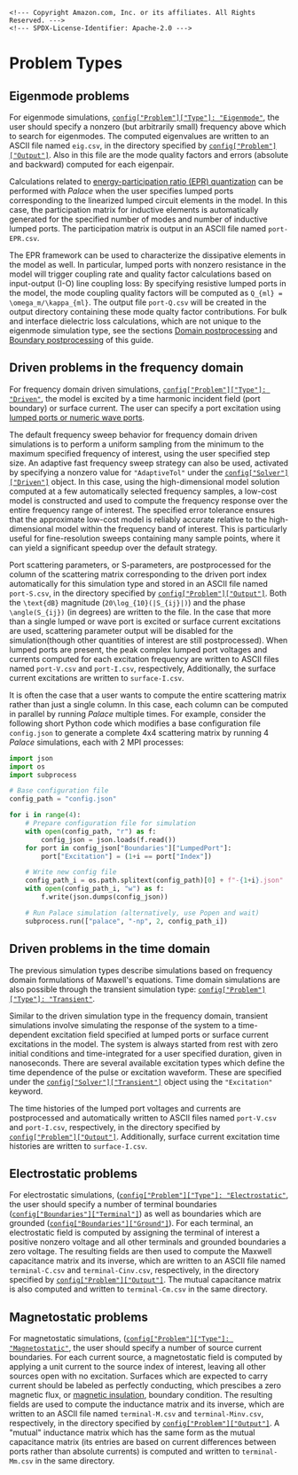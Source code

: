 ```@raw html
<!--- Copyright Amazon.com, Inc. or its affiliates. All Rights Reserved. --->
<!--- SPDX-License-Identifier: Apache-2.0 --->
```

# Problem Types

## Eigenmode problems

For eigenmode simulations,
[`config["Problem"]["Type"]: "Eigenmode"`](../config/problem.md#config%5B%22Problem%22%5D),
the user should specify a nonzero (but arbitrarily small) frequency above which to search
for eigenmodes. The computed eigenvalues are written to an ASCII file named `eig.csv`, in
the directory specified by
[`config["Problem"]["Output"]`](../config/problem.md#config%5B%22Problem%22%5D). Also in
this file are the mode quality factors and errors (absolute and backward) computed for each
eigenpair.

Calculations related to
[energy-participation ratio (EPR) quantization](https://www.nature.com/articles/s41534-021-00461-8)
can be performed with *Palace* when the user specifies lumped ports corresponding to the
linearized lumped circuit elements in the model. In this case, the participation matrix for
inductive elements is automatically generated for the specified number of modes and number
of inductive lumped ports. The participation matrix is output in an ASCII file named
`port-EPR.csv`.

The EPR framework can be used to characterize the dissipative elements in the model as well.
In particular, lumped ports with nonzero resistance in the model will trigger coupling rate
and quality factor calculations based on input-output (I-O) line coupling loss: By
specifying resistive lumped ports in the model, the mode coupling quality factors will be
computed as ``Q_{ml} = \omega_m/\kappa_{ml}``. The output file `port-Q.csv` will be created
in the output directory containing these mode qualty factor contributions. For bulk and
interface dielectric loss calculations, which are not unique to the eigenmode simulation
type, see the sections [Domain postprocessing](postprocessing.md#Domain-postprocessing) and
[Boundary postprocessing](postprocessing.md#Boundary-postprocessing) of this guide.

## Driven problems in the frequency domain

For frequency domain driven simulations,
[`config["Problem"]["Type"]: "Driven"`](../config/problem.md#config%5B%22Problem%22%5D), the
model is excited by a time harmonic incident field (port boundary) or surface current.
The user can specify a port excitation using
[lumped ports or numeric wave ports](boundaries.md#Lumped-and-wave-port-excitation).

The default frequency sweep behavior for frequency domain driven simulations is to perform a
uniform sampling from the minimum to the maximum specified frequency of interest, using the
user specified step size. An adaptive fast frequency sweep strategy can also be used,
activated by specifying a nonzero value for `"AdaptiveTol"` under the
[`config["Solver"]["Driven"]`](../config/solver.md#solver%5B%22Driven%22%5D) object. In this
case, using the high-dimensional model solution computed at a few automatically selected
frequency samples, a low-cost model is constructed and used to compute the frequency
response over the entire frequency range of interest. The specified error tolerance ensures
that the approximate low-cost model is reliably accurate relative to the high-dimensional
model within the frequency band of interest. This is particularly useful for
fine-resolution sweeps containing many sample points, where it can yield a significant
speedup over the default strategy.

Port scattering parameters, or S-parameters, are postprocessed for the column of the
scattering matrix corresponding to the driven port index automatically for this simulation
type and stored in an ASCII file named `port-S.csv`, in the directory specified by
[`config["Problem"]["Output"]`](../config/problem.md#config%5B%22Problem%22%5D). Both the
``\text{dB}`` magnitude (``20\log_{10}(|S_{ij}|)``) and the phase ``\angle(S_{ij})``
(in degrees) are written to the file. In the case that more than a single lumped or wave
port is excited or surface current excitations are used, scattering parameter output will
be disabled for the simulation(though other quantities of interest are still
postprocessed). When lumped ports are present, the peak complex lumped port voltages and
currents computed for each excitation frequency are written to ASCII files named
`port-V.csv` and `port-I.csv`, respectively, Additionally, the surface current excitations
are written to `surface-I.csv`.

It is often the case that a user wants to compute the entire scattering matrix rather than
just a single column. In this case, each column can be computed in parallel by running
*Palace* multiple times. For example, consider the following short Python code which
modifies a base configuration file `config.json` to generate a complete 4x4 scattering
matrix by running 4 *Palace* simulations, each with 2 MPI processes:

```python
import json
import os
import subprocess

# Base configuration file
config_path = "config.json"

for i in range(4):
    # Prepare configuration file for simulation
    with open(config_path, "r") as f:
        config_json = json.loads(f.read())
    for port in config_json["Boundaries"]["LumpedPort"]:
        port["Excitation"] = (1+i == port["Index"])

    # Write new config file
    config_path_i = os.path.splitext(config_path)[0] + f"-{1+i}.json"
    with open(config_path_i, "w") as f:
        f.write(json.dumps(config_json))

    # Run Palace simulation (alternatively, use Popen and wait)
    subprocess.run(["palace", "-np", 2, config_path_i])
```

## Driven problems in the time domain

The previous simulation types describe simulations based on frequency domain formulations of
Maxwell's equations. Time domain simulations are also possible through the transient
simulation type:
[`config["Problem"]["Type"]: "Transient"`](../config/problem.md#config%5B%22Problem%22%5D).

Similar to the driven simulation type in the frequency domain, transient simulations involve
simulating the response of the system to a time-dependent excitation field specified at
lumped ports or surface current excitations in the model. The system is always started from
rest with zero initial conditions and time-integrated for a user specified duration, given
in nanoseconds. There are several available excitation types which define the time
dependence of the pulse or excitation waveform. These are specified under the
[`config["Solver"]["Transient"]`](../config/solver.md#solver%5B%22Transient%22%5D) object
using the `"Excitation"` keyword.

The time histories of the lumped port voltages and currents are postprocessed and
automatically written to ASCII files named `port-V.csv` and `port-I.csv`, respectively, in
the directory specified by
[`config["Problem"]["Output"]`](../config/problem.md#config%5B%22Problem%22%5D).
Additionally, surface current excitation time histories are written to `surface-I.csv`.

## Electrostatic problems

For electrostatic simulations,
([`config["Problem"]["Type"]: "Electrostatic"`](../config/problem.md#config%5B%22Problem%22%5D),
the user should specify a number of terminal boundaries
([`config["Boundaries"]["Terminal"]`](../config/boundaries.md#boundaries%5B%22Terminal%22%5D))
as well as boundaries which are grounded
([`config["Boundaries"]["Ground"]`](../config/boundaries.md#boundaries%5B%22Ground%22%5D)).
For each terminal, an electrostatic field is computed by assigning the terminal of interest
a positive nonzero voltage and all other terminals and grounded boundaries a zero voltage.
The resulting fields are then used to compute the Maxwell capacitance matrix and its
inverse, which are written to an ASCII file named `terminal-C.csv` and `terminal-Cinv.csv`,
respectively, in the directory specified by
[`config["Problem"]["Output"]`](../config/problem.md#config%5B%22Problem%22%5D). The mutual
capacitance matrix is also computed and written to `terminal-Cm.csv` in the same directory.

## Magnetostatic problems

For magnetostatic simulations,
([`config["Problem"]["Type"]: "Magnetostatic"`](../config/problem.md#config%5B%22Problem%22%5D),
the user should specify a number of source current boundaries. For each current source, a
magnetostatic field is computed by applying a unit current to the source index of interest,
leaving all other sources open with no excitation. Surfaces which are expected to carry
current should be labeled as perfectly conducting, which prescibes a zero magnetic flux, or
[magnetic insulation](https://doc.comsol.com/5.5/doc/com.comsol.help.comsol/comsol_ref_acdc.17.74.html),
boundary condition. The resulting fields are used to compute the inductance matrix and its
inverse, which are written to an ASCII file named `terminal-M.csv` and `terminal-Minv.csv`,
respectively, in the directory specified by
[`config["Problem"]["Output"]`](../config/problem.md#config%5B%22Problem%22%5D). A "mutual"
inductance matrix which has the same form as the mutual capacitance matrix (its entries are
based on current differences between ports rather than absolute currents) is computed and
written to `terminal-Mm.csv` in the same directory.
